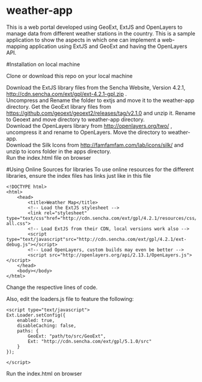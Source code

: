 # weather-app
This is a web portal developed using GeoExt, ExtJS and OpenLayers to manage data from different weather stations in the country. This is a sample application to show the aspects in which one can implement a web-mapping application using ExtJS and GeoExt and having the OpenLayers API.

#Installation on local machine

Clone or download this repo on your local machine

Download the ExtJS library files from the Sencha Website, Version 4.2.1, http://cdn.sencha.com/ext/gpl/ext-4.2.1-gpl.zip .<br>
Uncompress and Rename the folder to extjs and move it to the weather-app directory.
Get the GeoExt library files from https://github.com/geoext/geoext2/releases/tag/v2.1.0 and unzip it. Rename to Geoext and move directory to weather-app directory.<br>
Download the OpenLayers library from http://openlayers.org/two/ , uncompress it and rename to OpenLayers. Move the directory to weather-app.<br>
Download the Silk Icons from http://famfamfam.com/lab/icons/silk/ and unzip to icons folder in the apps directory.<br>
Run the index.html file on browser

#Using Online Sources for libraries
To use online resources for the different libraries, ensure the index files has links just like in this file <br>

```
<!DOCTYPE html>
<html>
    <head>
        <title>Weather Map</title>
        <!-- Load the ExtJS stylesheet -->
        <link rel="stylesheet" type="text/css"href="http://cdn.sencha.com/ext/gpl/4.2.1/resources/css/ext-all.css">
        <!-- Load ExtJS from their CDN, local versions work also -->
        <script type="text/javascript"src="http://cdn.sencha.com/ext/gpl/4.2.1/ext-debug.js"></script>
        <!-- Load OpenLayers, custom builds may even be better -->
        <script src="http://openlayers.org/api/2.13.1/OpenLayers.js"></script>
    </head>
    <body></body>
</html>
```
Change the respective lines of code.

Also, edit the loaders.js file to feature the following:<br>
```
<script type="text/javascript">
Ext.Loader.setConfig({
    enabled: true,
    disableCaching: false,
    paths: {
        GeoExt: "path/to/src/GeoExt",
        Ext: "http://cdn.sencha.com/ext/gpl/5.1.0/src"
    }
});

</script>
```
Run the index.html on browser








